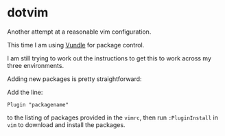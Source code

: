 dotvim
======

Another attempt at a reasonable vim configuration.

This time I am using [Vundle](https://github.com/gmarik/Vundle.vim) for package
control.

I am still trying to work out the instructions to get this to work across my three
environments.

Adding new packages is pretty straightforward:

Add the line:

`Plugin "packagename"`

to the listing of packages provided in the `vimrc`, then run `:PluginInstall` in 
`vim` to download and install the packages.


